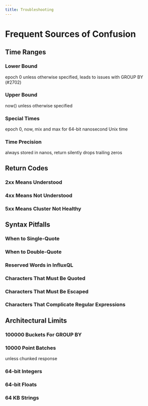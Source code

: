 ```yaml
---
title: Troubleshooting
---
```



# Frequent Sources of Confusion

## Time Ranges

### Lower Bound

epoch 0 unless otherwise specified, leads to issues with GROUP BY (#2702)

### Upper Bound

now() unless otherwise specified

### Special Times

epoch 0, now, mix and max for 64-bit nanosecond Unix time

### Time Precision

always stored in nanos, return silently drops trailing zeros

## Return Codes

### 2xx Means Understood

### 4xx Means Not Understood

### 5xx Means Cluster Not Healthy

## Syntax Pitfalls

### When to Single-Quote

### When to Double-Quote

### Reserved Words in InfluxQL

### Characters That Must Be Quoted

### Characters That Must Be Escaped

### Characters That Complicate Regular Expressions

## Architectural Limits

### 100000 Buckets For GROUP BY

### 10000 Point Batches 

unless chunked response

### 64-bit Integers

### 64-bit Floats

### 64 KB Strings


